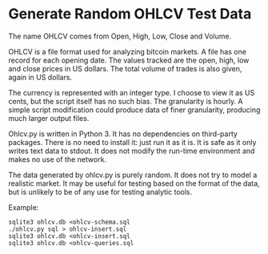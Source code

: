 # Generate Random OHLCV Test Data

The name OHLCV comes from Open, High, Low, Close and Volume.

OHLCV is a file format used for analyzing bitcoin markets. A file has
one record for each opening date. The values tracked are the open,
high, low and close prices in US dollars. The total volume of trades
is also given, again in US dollars.

The currency is represented with an integer type. I choose to view it
as US cents, but the script itself has no such bias. The granularity
is hourly. A simple script modification could produce data of finer
granularity, producing much larger output files.

Ohlcv.py is written in Python 3. It has no dependencies on third-party
packages. There is no need to install it: just run it as it is. It is
safe as it only writes text data to stdout. It does not modify the
run-time environment and makes no use of the network.

The data generated by ohlcv.py is purely random. It does not try to
model a realistic market. It may be useful for testing based on the
format of the data, but is unlikely to be of any use for testing
analytic tools.

Example:
```
sqlite3 ohlcv.db <ohlcv-schema.sql
./ohlcv.py sql > ohlcv-insert.sql
sqlite3 ohlcv.db <ohlcv-insert.sql
sqlite3 ohlcv.db <ohlcv-queries.sql 
```
